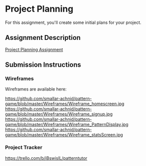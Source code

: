 # Project Planning
For this assignment, you'll create some initial plans for your project.

## Assignment Description
[Project Planning Assignment](https://education.launchcode.org/liftoff/assignments/planning/)

## Submission Instructions

### Wireframes

Wireframes are available here:

https://github.com/smallar-achnid/pattern-game/blob/master/Wireframes/Wireframe_homescreen.jpg
https://github.com/smallar-achnid/pattern-game/blob/master/Wireframes/Wireframe_signup.jpg
https://github.com/smallar-achnid/pattern-game/blob/master/Wireframes/Wireframe_PatternDisplay.jpg
https://github.com/smallar-achnid/pattern-game/blob/master/Wireframes/Wireframe_statsScreen.jpg

### Project Tracker

https://trello.com/b/iBswislL/patterntutor
